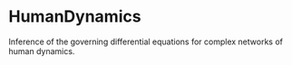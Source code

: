 # HumanDynamics
Inference of the governing differential equations for complex networks of human dynamics.
